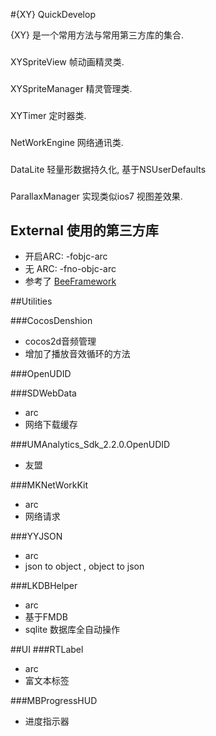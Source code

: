 #{XY} QuickDevelop

{XY} 是一个常用方法与常用第三方库的集合.

### 
XYSpriteView 帧动画精灵类.
### 
XYSpriteManager 精灵管理类.
### 
XYTimer 定时器类.
### 
NetWorkEngine 网络通讯类.
### 
DataLite 轻量形数据持久化, 基于NSUserDefaults
### 
ParallaxManager 实现类似ios7 视图差效果.

### 


## External 使用的第三方库
* 开启ARC: -fobjc-arc
* 无 ARC: -fno-objc-arc
* 参考了 [BeeFramework](https://github.com/gavinkwoe/BeeFramework/blob/master/document)

##Utilities

###CocosDenshion 
* cocos2d音频管理
* 增加了播放音效循环的方法

###OpenUDID

###SDWebData
* arc
* 网络下载缓存

###UMAnalytics_Sdk_2.2.0.OpenUDID
* 友盟


###MKNetWorkKit
* arc
* 网络请求

###YYJSON
* arc
* json to object , object to json

###LKDBHelper
* arc
* 基于FMDB
* sqlite 数据库全自动操作

##UI
###RTLabel
* arc 
* 富文本标签

###MBProgressHUD
* 进度指示器


